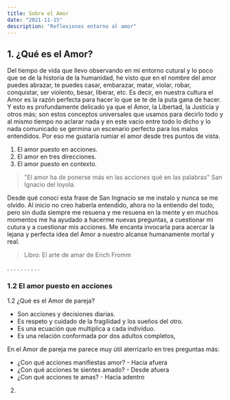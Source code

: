 ```yaml
---
title: Sobre el Amor
date: "2021-11-15" 
description: "Reflexiones entorno al amor"
---
```

<!-- date: año-mes-día -->

## 1. ¿Qué es el Amor?

Del tiempo de vida que llevo observando en mi entorno cutural y lo poco que se de la historia de la humanidad, he visto que en el nombre del amor puedes abrazar, te puedes casar, embarazar, matar, violar, robar, conquistar, ser violento, besar, liberar, etc. Es decir, en nuestra cultura el Amor es la razón perfecta para hacer lo que se te de la puta gana de hacer. Y esto es profundamente delicado ya que el Amor, la Libertad, la Justicia y otros más; son estos conceptos universales que usamos para decirlo todo y al mismo tiempo no aclarar nada y en este vacio entre todo lo dicho y lo nada comunicado se germina un escenario perfecto para los malos entendidos. Por eso me gustaría rumiar el amor desde tres puntos de vista.
1. El amor puesto en acciones.
2. El amor en tres direcciones.
3. El amor puesto en contexto. 

> "El amor ha de ponerse más en las acciones qué en las palabras" San Ignacio del loyola.

Desde qué conoci esta frase de San Ingnacio se me instalo y nunca se me olvido. Al inicio no creo haberla entendido, ahora no la entiendo del todo, pero sin duda siempre me resuena y me resuena en la mente y en muchos momentos me ha ayudado a hacerme nuevas preguntas, a cuestionar mi cutura y a cuestionar mis acciones. Me encanta invocarla para acercar la lejana y perfecta idea del Amor a nuestro alcanse humanamente mortal y real. 

> Libro: El arte de amar de Erich Fromm









.
.
.
.
.
.
.
.
.
.



### 1.2 El amor puesto en acciones

1.2 ¿Qué es el Amor de pareja?
- Son acciones y decisiones diarias.
- Es respeto y cuidado de la fragilidad y los sueños del otro.
- Es una ecuación que multiplica a cada individuo.
- Es una relación conformada por dos adultos completos,

En el Amor de pareja me parece muy útil aterrizarlo en tres preguntas más:
- ¿Con qué acciones manifiestas amor? - Hacia afuera
- ¿Con qué acciones te sientes amado? - Desde afuera
- ¿Con qué acciones te amas? - Hacia adentro

2. 